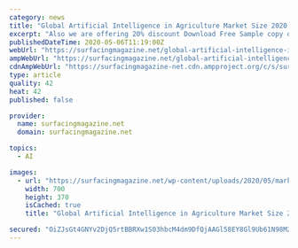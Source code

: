 ```yaml
---
category: news
title: "Global Artificial Intelligence in Agriculture Market Size 2020: IBM, Intel, Microsoft, SAP, Agribotix"
excerpt: "Also we are offering 20% discount Download Free Sample copy of Artificial Intelligence in Agriculture Industry Report:  With the help of the detailed evaluation of a large set of substantial factors offers major assistance for strategic planning."
publishedDateTime: 2020-05-06T11:19:00Z
webUrl: "https://surfacingmagazine.net/global-artificial-intelligence-in-agriculture-market-size-2020-ibm-intel-microsoft-sap-agribotix/"
ampWebUrl: "https://surfacingmagazine.net/global-artificial-intelligence-in-agriculture-market-size-2020-ibm-intel-microsoft-sap-agribotix/amp/"
cdnAmpWebUrl: "https://surfacingmagazine-net.cdn.ampproject.org/c/s/surfacingmagazine.net/global-artificial-intelligence-in-agriculture-market-size-2020-ibm-intel-microsoft-sap-agribotix/amp/"
type: article
quality: 42
heat: 42
published: false

provider:
  name: surfacingmagazine.net
  domain: surfacingmagazine.net

topics:
  - AI

images:
  - url: "https://surfacingmagazine.net/wp-content/uploads/2020/05/market-research-expertz-16-12.png"
    width: 700
    height: 370
    isCached: true
    title: "Global Artificial Intelligence in Agriculture Market Size 2020: IBM, Intel, Microsoft, SAP, Agribotix"

secured: "OiZJsGt4GNYv2DjQ5rtBBRXw1S03hbcM4dm9DfQjAAGl58EY8Gl9Ub61N98M29tbYjNWXP0yGN8wAIG7udBxWxRfmhnPjEl0QtJxokJ4n7pK5/CTC4SpdBT2kZoPdFO3EjKKlpuTJlg5iPr4kv+RzY1YM6C+bmV1d+WuQ93rG8pfmR2PJf3ur0+l95QQKF/e72lGFXjrdw8HJZejsjwYPJFiNlNK9L+Qn50LvBqb8Z7Ekr+iOjQC6aZaJ9jOCgSG4J56LL0RInF233q3IgBpy8pvuKIoS5IbEuZ+VdLUk4Lgp3L68J3NafxlS/c669tj;I8UtBuLbQcVRzKSTPCP5kA=="
---
```


